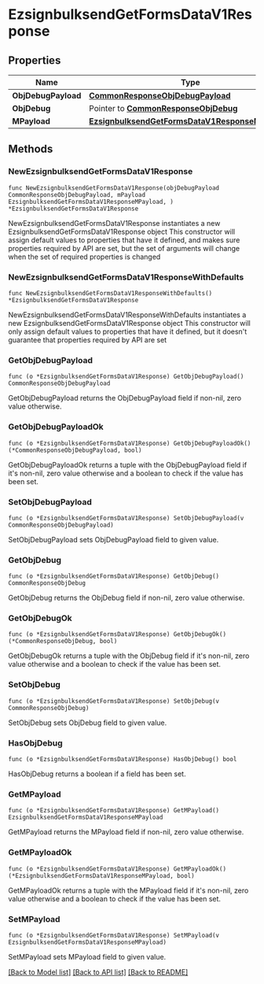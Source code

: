 # EzsignbulksendGetFormsDataV1Response

## Properties

Name | Type | Description | Notes
------------ | ------------- | ------------- | -------------
**ObjDebugPayload** | [**CommonResponseObjDebugPayload**](CommonResponseObjDebugPayload.md) |  | 
**ObjDebug** | Pointer to [**CommonResponseObjDebug**](CommonResponseObjDebug.md) |  | [optional] 
**MPayload** | [**EzsignbulksendGetFormsDataV1ResponseMPayload**](EzsignbulksendGetFormsDataV1ResponseMPayload.md) |  | 

## Methods

### NewEzsignbulksendGetFormsDataV1Response

`func NewEzsignbulksendGetFormsDataV1Response(objDebugPayload CommonResponseObjDebugPayload, mPayload EzsignbulksendGetFormsDataV1ResponseMPayload, ) *EzsignbulksendGetFormsDataV1Response`

NewEzsignbulksendGetFormsDataV1Response instantiates a new EzsignbulksendGetFormsDataV1Response object
This constructor will assign default values to properties that have it defined,
and makes sure properties required by API are set, but the set of arguments
will change when the set of required properties is changed

### NewEzsignbulksendGetFormsDataV1ResponseWithDefaults

`func NewEzsignbulksendGetFormsDataV1ResponseWithDefaults() *EzsignbulksendGetFormsDataV1Response`

NewEzsignbulksendGetFormsDataV1ResponseWithDefaults instantiates a new EzsignbulksendGetFormsDataV1Response object
This constructor will only assign default values to properties that have it defined,
but it doesn't guarantee that properties required by API are set

### GetObjDebugPayload

`func (o *EzsignbulksendGetFormsDataV1Response) GetObjDebugPayload() CommonResponseObjDebugPayload`

GetObjDebugPayload returns the ObjDebugPayload field if non-nil, zero value otherwise.

### GetObjDebugPayloadOk

`func (o *EzsignbulksendGetFormsDataV1Response) GetObjDebugPayloadOk() (*CommonResponseObjDebugPayload, bool)`

GetObjDebugPayloadOk returns a tuple with the ObjDebugPayload field if it's non-nil, zero value otherwise
and a boolean to check if the value has been set.

### SetObjDebugPayload

`func (o *EzsignbulksendGetFormsDataV1Response) SetObjDebugPayload(v CommonResponseObjDebugPayload)`

SetObjDebugPayload sets ObjDebugPayload field to given value.


### GetObjDebug

`func (o *EzsignbulksendGetFormsDataV1Response) GetObjDebug() CommonResponseObjDebug`

GetObjDebug returns the ObjDebug field if non-nil, zero value otherwise.

### GetObjDebugOk

`func (o *EzsignbulksendGetFormsDataV1Response) GetObjDebugOk() (*CommonResponseObjDebug, bool)`

GetObjDebugOk returns a tuple with the ObjDebug field if it's non-nil, zero value otherwise
and a boolean to check if the value has been set.

### SetObjDebug

`func (o *EzsignbulksendGetFormsDataV1Response) SetObjDebug(v CommonResponseObjDebug)`

SetObjDebug sets ObjDebug field to given value.

### HasObjDebug

`func (o *EzsignbulksendGetFormsDataV1Response) HasObjDebug() bool`

HasObjDebug returns a boolean if a field has been set.

### GetMPayload

`func (o *EzsignbulksendGetFormsDataV1Response) GetMPayload() EzsignbulksendGetFormsDataV1ResponseMPayload`

GetMPayload returns the MPayload field if non-nil, zero value otherwise.

### GetMPayloadOk

`func (o *EzsignbulksendGetFormsDataV1Response) GetMPayloadOk() (*EzsignbulksendGetFormsDataV1ResponseMPayload, bool)`

GetMPayloadOk returns a tuple with the MPayload field if it's non-nil, zero value otherwise
and a boolean to check if the value has been set.

### SetMPayload

`func (o *EzsignbulksendGetFormsDataV1Response) SetMPayload(v EzsignbulksendGetFormsDataV1ResponseMPayload)`

SetMPayload sets MPayload field to given value.



[[Back to Model list]](../README.md#documentation-for-models) [[Back to API list]](../README.md#documentation-for-api-endpoints) [[Back to README]](../README.md)


